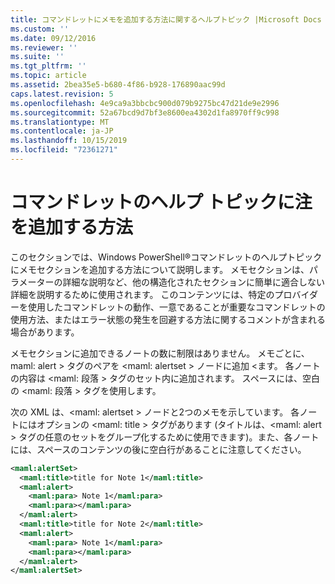 ```yaml
---
title: コマンドレットにメモを追加する方法に関するヘルプトピック |Microsoft Docs
ms.custom: ''
ms.date: 09/12/2016
ms.reviewer: ''
ms.suite: ''
ms.tgt_pltfrm: ''
ms.topic: article
ms.assetid: 2bea35e5-b680-4f86-b928-176890aac99d
caps.latest.revision: 5
ms.openlocfilehash: 4e9ca9a3bbcbc900d079b9275bc47d21de9e2996
ms.sourcegitcommit: 52a67bcd9d7bf3e8600ea4302d1fa8970ff9c998
ms.translationtype: MT
ms.contentlocale: ja-JP
ms.lasthandoff: 10/15/2019
ms.locfileid: "72361271"
---
```

# <a name="how-to-add-notes-to-a-cmdlet-help-topic"></a>コマンドレットのヘルプ トピックに注を追加する方法

このセクションでは、Windows PowerShell®コマンドレットのヘルプトピックにメモセクションを追加する方法について説明します。 メモセクションは、パラメーターの詳細な説明など、他の構造化されたセクションに簡単に適合しない詳細を説明するために使用されます。 このコンテンツには、特定のプロバイダーを使用したコマンドレットの動作、一意であることが重要なコマンドレットの使用方法、またはエラー状態の発生を回避する方法に関するコメントが含まれる場合があります。

メモセクションに追加できるノートの数に制限はありません。 メモごとに、maml: alert > タグのペアを \<maml: alertset > ノードに追加 \<ます。 各ノートの内容は \<maml: 段落 > タグのセット内に追加されます。 スペースには、空白の \<maml: 段落 > タグを使用します。

次の XML は、\<maml: alertset > ノードと2つのメモを示しています。 各ノートにはオプションの \<maml: title > タグがあります (タイトルは、\<maml: alert > タグの任意のセットをグループ化するために使用できます)。また、各ノートには、スペースのコンテンツの後に空白行があることに注意してください。

```xml
<maml:alertSet>
  <maml:title>title for Note 1</maml:title>
  <maml:alert>
    <maml:para> Note 1</maml:para>
    <maml:para></maml:para>
  </maml:alert>
  <maml:title>title for Note 2</maml:title>
  <maml:alert>
    <maml:para> Note 1</maml:para>
    <maml:para></maml:para>
  </maml:alert>
</maml:alertSet>
```



